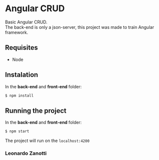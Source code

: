# Angular CRUD
Basic Angular CRUD.<br> The back-end is only a json-server, this project was made to train Angular framework.

## Requisites
* Node

## Instalation

In the **back-end** and **front-end** folder:
``` bash
$ npm install
```

## Running the project

In the **back-end** and **front-end** folder:
``` bash
$ npm start
```

The project will run on the  ``` localhost:4200 ```

### Leonardo Zanotti